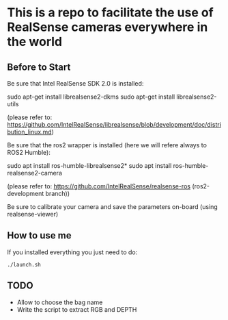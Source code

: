 # This is a repo to facilitate the use of RealSense cameras everywhere in the world

## Before to Start
Be sure that Intel RealSense SDK 2.0 is installed:

sudo apt-get install librealsense2-dkms
sudo apt-get install librealsense2-utils

(please refer to: https://github.com/IntelRealSense/librealsense/blob/development/doc/distribution_linux.md)

Be sure that the ros2 wrapper is installed (here we will refere always to ROS2 Humble):

sudo apt install ros-humble-librealsense2*
sudo apt install ros-humble-realsense2-camera

(please refer to: https://github.com/IntelRealSense/realsense-ros (ros2-development branch))

Be sure to calibrate your camera and save the parameters on-board (using realsense-viewer)


## How to use me
If you installed everything you just need to do:

```
./launch.sh
```


## TODO
- Allow to choose the bag name
- Write the script to extract RGB and DEPTH
